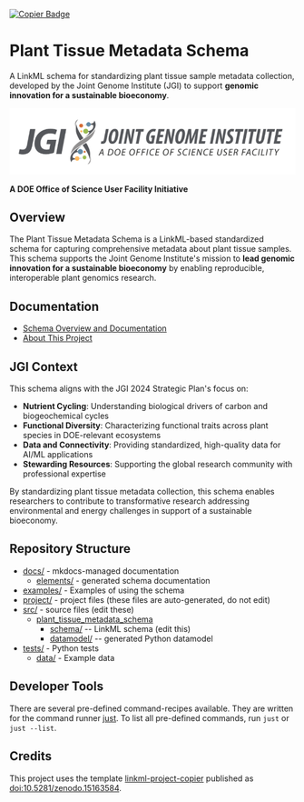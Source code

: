 <a href="https://github.com/dalito/linkml-project-copier"><img src="https://img.shields.io/endpoint?url=https://raw.githubusercontent.com/copier-org/copier/master/img/badge/badge-grayscale-inverted-border-teal.json" alt="Copier Badge" style="max-width:100%;"/></a>

# Plant Tissue Metadata Schema

A LinkML schema for standardizing plant tissue sample metadata collection, developed by the Joint Genome Institute (JGI) to support **genomic innovation for a sustainable bioeconomy**.


![JGI Logo](jgi_logo.png)

**A DOE Office of Science User Facility Initiative**

## Overview

The Plant Tissue Metadata Schema is a LinkML-based standardized schema for capturing comprehensive metadata about plant tissue samples. This schema supports the Joint Genome Institute's mission to **lead genomic innovation for a sustainable bioeconomy** by enabling reproducible, interoperable plant genomics research.

## Documentation

- [Schema Overview and Documentation](../../docs/elements/index.md)
- [About This Project](about.md)

## JGI Context

This schema aligns with the JGI 2024 Strategic Plan's focus on:

- **Nutrient Cycling**: Understanding biological drivers of carbon and biogeochemical cycles
- **Functional Diversity**: Characterizing functional traits across plant species in DOE-relevant ecosystems  
- **Data and Connectivity**: Providing standardized, high-quality data for AI/ML applications
- **Stewarding Resources**: Supporting the global research community with professional expertise

By standardizing plant tissue metadata collection, this schema enables researchers to contribute to transformative research addressing environmental and energy challenges in support of a sustainable bioeconomy.

## Repository Structure

* [docs/](docs/) - mkdocs-managed documentation
  * [elements/](docs/elements/) - generated schema documentation
* [examples/](examples/) - Examples of using the schema
* [project/](project/) - project files (these files are auto-generated, do not edit)
* [src/](src/) - source files (edit these)
  * [plant_tissue_metadata_schema](src/plant_tissue_metadata_schema)
    * [schema/](src/plant_tissue_metadata_schema/schema) -- LinkML schema
      (edit this)
    * [datamodel/](src/plant_tissue_metadata_schema/datamodel) -- generated
      Python datamodel
* [tests/](tests/) - Python tests
  * [data/](tests/data) - Example data

## Developer Tools

There are several pre-defined command-recipes available.
They are written for the command runner [just](https://github.com/casey/just/). To list all pre-defined commands, run `just` or `just --list`.

## Credits

This project uses the template [linkml-project-copier](https://github.com/dalito/linkml-project-copier) published as [doi:10.5281/zenodo.15163584](https://doi.org/10.5281/zenodo.15163584).

